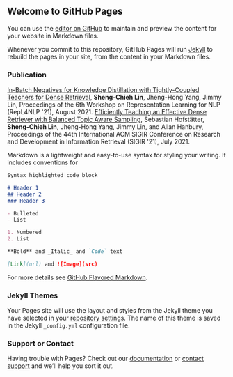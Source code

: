 ## Welcome to GitHub Pages

You can use the [editor on GitHub](https://github.com/jacklin64/my_profile/edit/gh-pages/index.md) to maintain and preview the content for your website in Markdown files.

Whenever you commit to this repository, GitHub Pages will run [Jekyll](https://jekyllrb.com/) to rebuild the pages in your site, from the content in your Markdown files.

### Publication
[In-Batch Negatives for Knowledge Distillation with Tightly-Coupled Teachers for Dense Retrieval](https://aclanthology.org/2021.repl4nlp-1.17/), **Sheng-Chieh Lin**, Jheng-Hong Yang, Jimmy Lin, Proceedings of the 6th Workshop on Representation Learning for NLP (RepL4NLP '21), August 2021.
[Efficiently Teaching an Effective Dense Retriever with Balanced Topic Aware Sampling](https://dl.acm.org/doi/10.1145/3404835.3462891), Sebastian Hofstätter, **Sheng-Chieh Lin**, Jheng-Hong Yang, Jimmy Lin, and Allan Hanbury, Proceedings of the 44th International ACM SIGIR Conference on Research and Development in Information Retrieval (SIGIR '21), July 2021.

Markdown is a lightweight and easy-to-use syntax for styling your writing. It includes conventions for

```markdown
Syntax highlighted code block

# Header 1
## Header 2
### Header 3

- Bulleted
- List

1. Numbered
2. List

**Bold** and _Italic_ and `Code` text

[Link](url) and ![Image](src)
```

For more details see [GitHub Flavored Markdown](https://guides.github.com/features/mastering-markdown/).

### Jekyll Themes

Your Pages site will use the layout and styles from the Jekyll theme you have selected in your [repository settings](https://github.com/jacklin64/my_profile/settings/pages). The name of this theme is saved in the Jekyll `_config.yml` configuration file.

### Support or Contact

Having trouble with Pages? Check out our [documentation](https://docs.github.com/categories/github-pages-basics/) or [contact support](https://support.github.com/contact) and we’ll help you sort it out.
